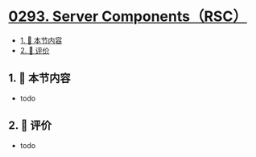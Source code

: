 # [0293. Server Components（RSC）](https://github.com/tnotesjs/TNotes.react/tree/main/notes/0293.%20Server%20Components%EF%BC%88RSC%EF%BC%89)

<!-- region:toc -->

- [1. 🎯 本节内容](#1--本节内容)
- [2. 🫧 评价](#2--评价)

<!-- endregion:toc -->

## 1. 🎯 本节内容

- todo

## 2. 🫧 评价

- todo
